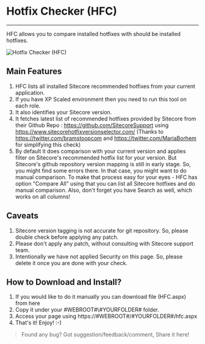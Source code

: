 # Hotfix Checker (HFC)
---
HFC allows you to compare installed hotfixes with should be installed hotfixes.

![Hotfix Checker (HFC)](https://sitecorebasics.files.wordpress.com/2019/09/hfcv1.0.gif "Hotfix Checker (HFC)")


## Main Features

1. HFC lists all installed Sitecore recommended hotfixes from your current application.
2. If you have XP Scaled environment then you need to run this tool on each role.
3. It also identifies your Sitecore version.
4. It fetches latest list of recommended hotfixes provided by Sitecore from their Github Repo : https://github.com/SitecoreSupport using  https://www.sitecorehotfixversionselector.com/ (Thanks to https://twitter.com/bramstoopcom and https://twitter.com/MariaBorhem for simplifying this check)
5. By default it does comparison with your current version and applies filter on Sitecore's recommended hotfix list for your version. But Sitecore's github repository version mapping is still in early stage. So, you might find some errors there. In that case, you might want to do manual comparison. To make that process easy for your eyes - HFC has option "Compare All" using that you can list all Sitecore hotfixes and do manual comparison. Also, don't forget you have Search as well, which works on all columns!

## Caveats
1. Sitecore version tagging is not accurate for git repository. So, please double check before applying any patch.
2. Please don't apply any patch, without consulting with Sitecore support team.
3. Intentionally we have not applied Security on this page. So, please delete it once you are done with your check.

## How to Download and Install?

1. If you would like to do it manually you can download file (HFC.aspx) from here
2. Copy it under your #WEBROOT#\\#YOURFOLDER# folder.
3. Access your page using https://#WEBROOT#/#YOURFOLDER#/hfc.aspx
4. That's it! Enjoy! :-)

>Found any bug? Got suggestion/feedback/comment, Share it here!
